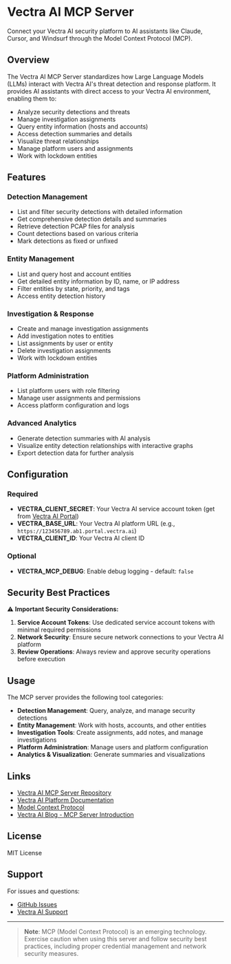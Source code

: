 # Vectra AI MCP Server

Connect your Vectra AI security platform to AI assistants like Claude, Cursor, and Windsurf through the Model Context Protocol (MCP).

## Overview

The Vectra AI MCP Server standardizes how Large Language Models (LLMs) interact with Vectra AI's threat detection and response platform. It provides AI assistants with direct access to your Vectra AI environment, enabling them to:

- Analyze security detections and threats
- Manage investigation assignments
- Query entity information (hosts and accounts)
- Access detection summaries and details
- Visualize threat relationships
- Manage platform users and assignments
- Work with lockdown entities

## Features

### Detection Management
- List and filter security detections with detailed information
- Get comprehensive detection details and summaries
- Retrieve detection PCAP files for analysis
- Count detections based on various criteria
- Mark detections as fixed or unfixed

### Entity Management
- List and query host and account entities
- Get detailed entity information by ID, name, or IP address
- Filter entities by state, priority, and tags
- Access entity detection history

### Investigation & Response
- Create and manage investigation assignments
- Add investigation notes to entities
- List assignments by user or entity
- Delete investigation assignments
- Work with lockdown entities

### Platform Administration
- List platform users with role filtering
- Manage user assignments and permissions
- Access platform configuration and logs

### Advanced Analytics
- Generate detection summaries with AI analysis
- Visualize entity detection relationships with interactive graphs
- Export detection data for further analysis

## Configuration

### Required
- **VECTRA_CLIENT_SECRET**: Your Vectra AI service account token (get from [Vectra AI Portal](https://portal.vectra.ai))
- **VECTRA_BASE_URL**: Your Vectra AI platform URL (e.g., `https://123456789.ab1.portal.vectra.ai`)
- **VECTRA_CLIENT_ID**: Your Vectra AI client ID

### Optional
- **VECTRA_MCP_DEBUG**: Enable debug logging - default: `false`

## Security Best Practices

⚠️ **Important Security Considerations:**

1. **Service Account Tokens**: Use dedicated service account tokens with minimal required permissions
2. **Network Security**: Ensure secure network connections to your Vectra AI platform
4. **Review Operations**: Always review and approve security operations before execution

## Usage

The MCP server provides the following tool categories:

- **Detection Management**: Query, analyze, and manage security detections
- **Entity Management**: Work with hosts, accounts, and other entities
- **Investigation Tools**: Create assignments, add notes, and manage investigations
- **Platform Administration**: Manage users and platform configuration
- **Analytics & Visualization**: Generate summaries and visualizations

## Links

- [Vectra AI MCP Server Repository](https://github.com/vectra-ai-research/vectra-ai-mcp-server)
- [Vectra AI Platform Documentation](https://docs.vectra.ai/)
- [Model Context Protocol](https://modelcontextprotocol.io/)
- [Vectra AI Blog - MCP Server Introduction](https://www.vectra.ai/blog/introducing-the-vectra-ai-mcp-server)

## License

MIT License

## Support

For issues and questions:
- [GitHub Issues](https://github.com/vectra-ai-research/vectra-ai-mcp-server/issues)
- [Vectra AI Support](https://support.vectra.ai/)

---

> **Note**: MCP (Model Context Protocol) is an emerging technology. Exercise caution when using this server and follow security best practices, including proper credential management and network security measures.

